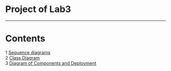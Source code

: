 # Project of Lab3
---

# Contents
1 [Sequence diagrams](Sequence/README.md)  
2 [Class Diagram](ClassDiagram/README.md)  
3 [Diagram of Components and Deployment](ComponentAndDeployment/README.md)  
